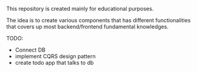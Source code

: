 This repository is created mainly for educational purposes.

The idea is to create various components that has different functionalities that covers up most backend/frontend fundamental knowledges.

TODO:
- Connect DB
- implement CQRS design pattern
- create todo app that talks to db